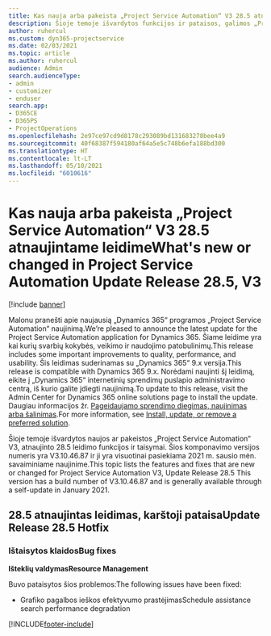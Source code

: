 ```yaml
---
title: Kas nauja arba pakeista „Project Service Automation“ V3 28.5 atnaujintame leidime, karštoji pataisa
description: Šioje temoje išvardytos funkcijos ir pataisos, galimos „Project Service Automation“ V3 28.5 atnaujintame leidime, karštojoje pataisoje.
author: ruhercul
ms.custom: dyn365-projectservice
ms.date: 02/03/2021
ms.topic: article
ms.author: ruhercul
audience: Admin
search.audienceType:
- admin
- customizer
- enduser
search.app:
- D365CE
- D365PS
- ProjectOperations
ms.openlocfilehash: 2e97ce97cd9d8178c293089bd131683278bee4a9
ms.sourcegitcommit: 40f68387f594180af64a5e5c748b6efa188bd300
ms.translationtype: HT
ms.contentlocale: lt-LT
ms.lasthandoff: 05/10/2021
ms.locfileid: "6010616"
---
```

# <a name="whats-new-or-changed-in-project-service-automation-update-release-285-v3"></a><span data-ttu-id="0eede-103">Kas nauja arba pakeista „Project Service Automation“ V3 28.5 atnaujintame leidime</span><span class="sxs-lookup"><span data-stu-id="0eede-103">What's new or changed in Project Service Automation Update Release 28.5, V3</span></span>

[!include [banner](../includes/psa-now-project-operations.md)]

<span data-ttu-id="0eede-104">Malonu pranešti apie naujausią „Dynamics 365“ programos „Project Service Automation“ naujinimą.</span><span class="sxs-lookup"><span data-stu-id="0eede-104">We’re pleased to announce the latest update for the Project Service Automation application for Dynamics 365.</span></span> <span data-ttu-id="0eede-105">Šiame leidime yra kai kurių svarbių kokybės, veikimo ir naudojimo patobulinimų.</span><span class="sxs-lookup"><span data-stu-id="0eede-105">This release includes some important improvements to quality, performance, and usability.</span></span> <span data-ttu-id="0eede-106">Šis leidimas suderinamas su „Dynamics 365“ 9.x versija.</span><span class="sxs-lookup"><span data-stu-id="0eede-106">This release is compatible with Dynamics 365 9.x.</span></span> <span data-ttu-id="0eede-107">Norėdami naujinti šį leidimą, eikite į „Dynamics 365“ internetinių sprendimų puslapio administravimo centrą, iš kurio galite įdiegti naujinimą.</span><span class="sxs-lookup"><span data-stu-id="0eede-107">To update to this release, visit the Admin Center for Dynamics 365 online solutions page to install the update.</span></span> <span data-ttu-id="0eede-108">Daugiau informacijos žr. [Pageidaujamo sprendimo diegimas, naujinimas arba šalinimas](/power-platform/admin/install-remove-preferred-solution).</span><span class="sxs-lookup"><span data-stu-id="0eede-108">For more information, see [Install, update, or remove a preferred solution](/power-platform/admin/install-remove-preferred-solution).</span></span>

<span data-ttu-id="0eede-109">Šioje temoje išvardytos naujos ar pakeistos „Project Service Automation“ V3, atnaujinto 28.5 leidimo funkcijos ir taisymai. Šios komponavimo versijos numeris yra V3.10.46.87 ir ji yra visuotinai pasiekiama 2021 m. sausio mėn. savaiminiame naujinime.</span><span class="sxs-lookup"><span data-stu-id="0eede-109">This topic lists the features and fixes that are new or changed for Project Service Automation V3, Update Release 28.5 This version has a build number of V3.10.46.87 and is generally available through a self-update in January 2021.</span></span>

## <a name="update-release-285-hotfix"></a><span data-ttu-id="0eede-110">28.5 atnaujintas leidimas, karštoji pataisa</span><span class="sxs-lookup"><span data-stu-id="0eede-110">Update Release 28.5 Hotfix</span></span>

### <a name="bug-fixes"></a><span data-ttu-id="0eede-111">Ištaisytos klaidos</span><span class="sxs-lookup"><span data-stu-id="0eede-111">Bug fixes</span></span>

<span data-ttu-id="0eede-112">**Išteklių valdymas**</span><span class="sxs-lookup"><span data-stu-id="0eede-112">**Resource Management**</span></span>

<span data-ttu-id="0eede-113">Buvo pataisytos šios problemos:</span><span class="sxs-lookup"><span data-stu-id="0eede-113">The following issues have been fixed:</span></span>

- <span data-ttu-id="0eede-114">Grafiko pagalbos ieškos efektyvumo prastėjimas</span><span class="sxs-lookup"><span data-stu-id="0eede-114">Schedule assistance search performance degradation</span></span>



[!INCLUDE[footer-include](../includes/footer-banner.md)]